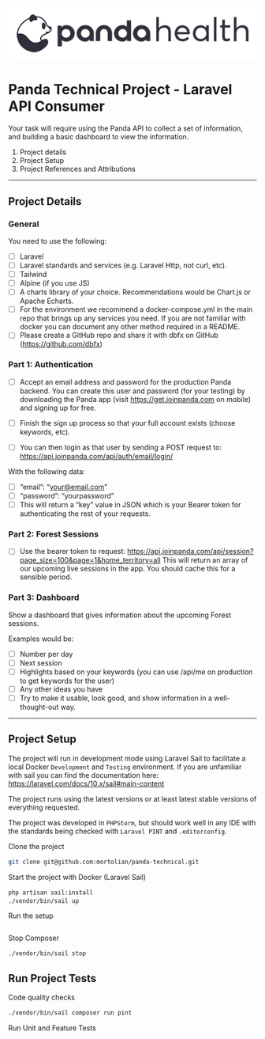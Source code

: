 ![horizontal-sm.webp](docs%2Fhorizontal-sm.webp)
# Panda Technical Project - Laravel API Consumer

Your task will require using the Panda API to collect a set of information, and building a
basic dashboard to view the information.

1. Project details
2. Project Setup
3. Project References and Attributions

---

## Project Details

### General

You need to use the following:

- [ ] Laravel
- [ ] Laravel standards and services (e.g. Laravel Http, not curl, etc).
- [ ] Tailwind
- [ ] Alpine (if you use JS)
- [ ] A charts library of your choice. Recommendations would be Chart.js or Apache Echarts.
- [ ] For the environment we recommend a docker-compose.yml in the main repo that brings
  up any services you need. If you are not familiar with docker you can document any other
  method required in a README.
- [ ] Please create a GitHub repo and share it with dbfx on GitHub (https://github.com/dbfx)

### Part 1: Authentication

- [ ] Accept an email address and password for the production Panda backend. You can create
  this user and password (for your testing) by downloading the Panda app (visit
  https://get.joinpanda.com on mobile) and signing up for free.

- [ ] Finish the sign up process so that your full account exists (choose keywords, etc).
- [ ] You can then login as that user by sending a POST request to: https://api.joinpanda.com/api/auth/email/login/

With the following data:

- [ ] “email”: “your@email.com”
- [ ] “password”: “yourpassword”
- [ ] This will return a “key” value in JSON which is your Bearer token for authenticating the
  rest of your requests.

### Part 2: Forest Sessions

- [ ] Use the bearer token to request: https://api.joinpanda.com/api/session?page_size=100&page=1&home_territory=all
  This will return an array of our upcoming live sessions in the app. You should cache this for a sensible period.

### Part 3: Dashboard

Show a dashboard that gives information about the upcoming Forest sessions.

Examples would be:

- [ ] Number per day
- [ ] Next session
- [ ] Highlights based on your keywords (you can use /api/me on production to get keywords for the user)
- [ ] Any other ideas you have
- [ ] Try to make it usable, look good, and show information in a well-thought-out way.

---

## Project Setup

The project will run in development mode using Laravel Sail to facilitate a local Docker `Development` and `Testing`
environment.
If you are unfamiliar with sail you can find the documentation here: https://laravel.com/docs/10.x/sail#main-content

The project runs using the latest versions or at least latest stable versions of everything requested.

The project was developed in `PHPStorm`, but should work well in any IDE with the standards being checked with
`Laravel PINT` and `.editorconfig`.

Clone the project

```bash
git clone git@github.com:mortolian/panda-technical.git
```

Start the project with Docker (Laravel Sail)

```bash
php artisan sail:install
./vendor/bin/sail up
```

Run the setup

```bash
```

Stop Composer

```bash
./vendor/bin/sail stop
```

## Run Project Tests

Code quality checks

```bash
./vendor/bin/sail composer run pint
```

Run Unit and Feature Tests

```bash

```
